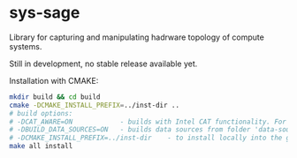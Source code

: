 # sys-sage

Library for capturing and manipulating hadrware topology of compute systems.

Still in development, no stable release available yet.

Installation with CMAKE:
```bash
mkdir build && cd build
cmake -DCMAKE_INSTALL_PREFIX=../inst-dir ..
# build options:
# -DCAT_AWARE=ON            - builds with Intel CAT functionality. For that, Intel-specific pqos header/library are necessary.
# -DBUILD_DATA_SOURCES=ON   - builds data sources from folder 'data-sources'. If turned on, includes Linux-specific libraries and hwloc. Data sources are used to collecting HW-related information, so it only makes sense to compile that on the system where the topology information is queried.
# -DCMAKE_INSTALL_PREFIX=../inst-dir    - to install locally into the git repo folder
make all install
```
